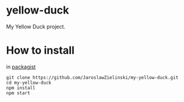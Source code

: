 # yellow-duck

My Yellow Duck project.

# How to install
in [packagist](https://packagist.org/packages/jaroslawzielinski/my-yellow-duck)
```shell
git clone https://github.com/JaroslawZielinski/my-yellow-duck.git
cd my-yellow-duck
npm install
npm start
```
